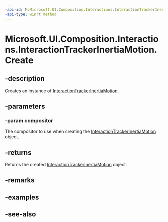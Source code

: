 ```yaml
---
-api-id: M:Microsoft.UI.Composition.Interactions.InteractionTrackerInertiaMotion.Create(Microsoft.UI.Composition.Compositor)
-api-type: winrt method
---
```


<!-- Method syntax
public Windows.UI.Composition.Interactions.InteractionTrackerInertiaMotion Create(Windows.UI.Composition.Compositor compositor)
-->

# Microsoft.UI.Composition.Interactions.InteractionTrackerInertiaMotion.Create

## -description
Creates an instance of [InteractionTrackerInertiaMotion](interactiontrackerinertiamotion.md).

## -parameters
### -param compositor
The compositor to use when creating the [InteractionTrackerInertiaMotion](interactiontrackerinertiamotion.md) object.

## -returns
Returns the created [InteractionTrackerInertiaMotion](interactiontrackerinertiamotion.md) object.

## -remarks

## -examples

## -see-also
